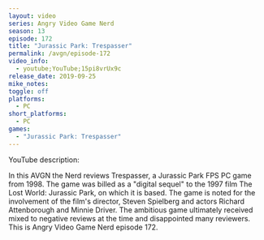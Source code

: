 ```yaml
---
layout: video
series: Angry Video Game Nerd
season: 13
episode: 172
title: "Jurassic Park: Trespasser"
permalink: /avgn/episode-172
video_info:
  - youtube;YouTube;15pi8vrUx9c
release_date: 2019-09-25
mike_notes:
toggle: off
platforms:
  - PC
short_platforms:
  - PC
games:
  - "Jurassic Park: Trespasser"
---
```


<p class="yt-description">YouTube description:</p>

In this AVGN the Nerd reviews Trespasser, a Jurassic Park FPS PC game from 1998. The game was billed as a "digital sequel" to the 1997 film The Lost World: Jurassic Park, on which it is based. The game is noted for the involvement of the film's director, Steven Spielberg and actors Richard Attenborough and Minnie Driver. The ambitious game ultimately received mixed to negative reviews at the time and disappointed many reviewers. This is Angry Video Game Nerd episode 172. 